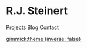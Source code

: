 # R.J. Steinert

[Projects](/#projects)
[Blog](/blog/index.html)
[Contact](/#contact)

[gimmick:theme (inverse: false)](flatly)

<style>
#md-main-navbar {
background-image: url(/index_files/img/header-bg.jpg);
background-position: -80px 556px;
}

#md-content p {
margin: 0 0 2em;
}

</style>
